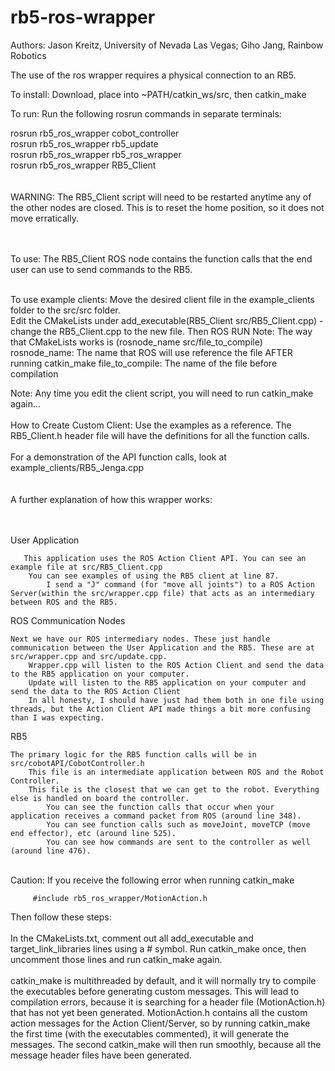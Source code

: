 # rb5-ros-wrapper

Authors: Jason Kreitz, University of Nevada Las Vegas;
         Giho Jang, Rainbow Robotics

The use of the ros wrapper requires a physical connection to an RB5.

To install:
Download, place into ~PATH/catkin_ws/src, then catkin_make

To run:
Run the following rosrun commands in separate terminals:

rosrun rb5_ros_wrapper cobot_controller <br />
rosrun rb5_ros_wrapper rb5_update <br />
rosrun rb5_ros_wrapper rb5_ros_wrapper <br />
rosrun rb5_ros_wrapper RB5_Client <br />
<br />
<br />
WARNING: The RB5_Client script will need to be restarted anytime any of the other nodes are closed. This is to reset the home position, so it does not move erratically.
<br />
<br />
<br />

To use:
The RB5_Client ROS node contains the function calls that the end user can use to send commands to the RB5. 
<br />
<br/>

To use example clients:
Move the desired client file in the example_clients folder to the src/src folder.  
Edit the CMakeLists under add_executable(RB5_Client src/RB5_Client.cpp) - change the RB5_Client.cpp to the new file. Then ROS RUN
         Note: The way that CMakeLists works is (rosnode_name src/file_to_compile)
         rosnode_name: The name that ROS will use reference the file AFTER running catkin_make
         file_to_compile: The name of the file before compilation
         
Note: Any time you edit the client script, you will need to run catkin_make again...
<br />
<br />
How to Create Custom Client:
Use the examples as a reference. The RB5_Client.h header file will have the definitions for all the function calls.
<br />
<br />
For a demonstration of the API function calls, look at example_clients/RB5_Jenga.cpp
<br />
<br />
<br />
A further explanation of how this wrapper works:
<br />
<br />
<br />

User Application

       This application uses the ROS Action Client API. You can see an example file at src/RB5_Client.cpp
        You can see examples of using the RB5 client at line 87.
            I send a "J" command (for "move all joints") to a ROS Action Server(within the src/wrapper.cpp file) that acts as an intermediary between ROS and the RB5.


ROS Communication Nodes

    Next we have our ROS intermediary nodes. These just handle communication between the User Application and the RB5. These are at src/wrapper.cpp and src/update.cpp.
        Wrapper.cpp will listen to the ROS Action Client and send the data to the RB5 application on your computer.
        Update will listen to the RB5 application on your computer and send the data to the ROS Action Client
        In all honesty, I should have just had them both in one file using threads, but the Action Client API made things a bit more confusing than I was expecting.

RB5

    The primary logic for the RB5 function calls will be in src/cobotAPI/CobotController.h
        This file is an intermediate application between ROS and the Robot Controller.
        This file is the closest that we can get to the robot. Everything else is handled on board the controller.
            You can see the function calls that occur when your application receives a command packet from ROS (around line 348).
            You can see function calls such as moveJoint, moveTCP (move end effector), etc (around line 525). 
            You can see how commands are sent to the controller as well (around line 476).

<br />
Caution: If you receive the following error when running catkin_make

         #include rb5_ros_wrapper/MotionAction.h

Then follow these steps:
<br />
<br />
In the CMakeLists.txt, comment out all add_executable and target_link_libraries lines using a # symbol. Run catkin_make once, then uncomment those lines and run catkin_make again.
<br />
<br />
catkin_make is multithreaded by default, and it will normally try to compile the executables before generating custom messages. This will lead to compilation errors, because it is searching for a header file (MotionAction.h) that has not yet been generated. MotionAction.h contains all the custom action messages for the Action Client/Server, so by running catkin_make the first time (with the executables commented), it will generate the messages. The second catkin_make will then run smoothly, because all the message header files have been generated.

